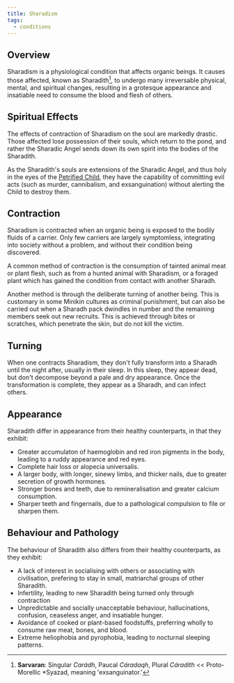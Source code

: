 ```yaml
---
title: Sharadism
tags:
  - conditions
---
```

## Overview
Sharadism is a physiological condition that affects organic beings. It causes those affected, known as Sharadith[^1], to undergo many irreversable physical, mental, and spiritual changes, resulting in a grotesque appearance and insatiable need to consume the blood and flesh of others.
## Spiritual Effects
The effects of contraction of Sharadism on the soul are markedly drastic. Those affected lose possession of their souls, which return to the pond, and rather the Sharadic Angel sends down its own spirit into the bodies of the Sharadith.

As the Sharadith's souls are extensions of the Sharadic Angel, and thus holy in the eyes of the [Petrified Child](cosmology/celestial-beings/the-petrified-child.md), they have the capability of committing evil acts (such as murder, cannibalism, and exsanguination) without alerting the Child to destroy them.
## Contraction
Sharadism is contracted when an organic being is exposed to the bodily fluids of a carrier. Only few carriers are largely symptomless, integrating into society without a problem, and without their condition being discovered.

A common method of contraction is the consumption of tainted animal meat or plant flesh, such as from a hunted animal with Sharadism, or a foraged plant which has gained the condition from contact with another Sharadh.

Another method is through the deliberate turning of another being. This is customary in some Minikin cultures as criminal punishment, but can also be carried out when a Sharadh pack dwindles in number and the remaining members seek out new recruits. This is achieved through bites or scratches, which penetrate the skin, but do not kill the victim.
## Turning
When one contracts Sharadism, they don't fully transform into a Sharadh until the night after, usually in their sleep. In this sleep, they appear dead, but don't decompose beyond a pale and dry appearance. Once the transformation is complete, they appear as a Sharadh, and can infect others.
## Appearance
Sharadith differ in appearance from their healthy counterparts, in that they exhibit:
- Greater accumulaton of haemoglobin and red iron pigments in the body, leading to a ruddy appearance and red eyes.
- Complete hair loss or alopecia universalis.
- A larger body, with longer, sinewy limbs, and thicker nails, due to greater secretion of growth hormones.
- Stronger bones and teeth, due to remineralisation and greater calcium consumption.
- Sharper teeth and fingernails, due to a pathological compulsion to file or sharpen them.
## Behaviour and Pathology
The behaviour of Sharadith also differs from their healthy counterparts, as they exhibit:
- A lack of interest in socialising with others or associating with civilisation, prefering to stay in small, matriarchal groups of other Sharadith.
- Infertility, leading to new Sharadith being turned only through contraction
- Unpredictable and socially unacceptable behaviour, hallucinations, confusion, ceaseless anger, and insatiable hunger.
- Avoidance of cooked or plant-based foodstuffs, preferring wholly to consume raw meat, bones, and blood.
- Extreme heliophobia and pyrophobia, leading to nocturnal sleeping patterns.

[^1]:**Sarvaran**: Singular *Carádh*, Paucal *Cáradaqh*, Plural *Cáradith* << Proto-Morellic \*Syazad, meaning 'exsanguinator.'